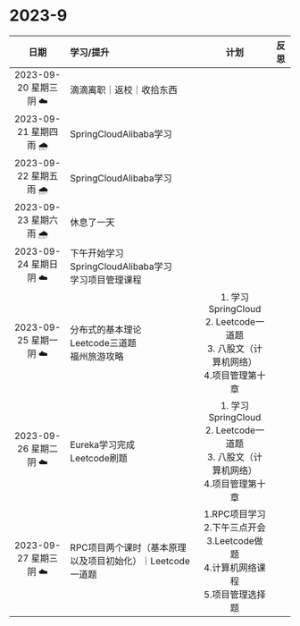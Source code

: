 # 2023-9

|           日期           | 学习/提升                                                 |                             计划                             | 反思 |
| :----------------------: | :-------------------------------------------------------- | :----------------------------------------------------------: | :--: |
| 2023-09-20 星期三  阴  ☁️ | 滴滴离职｜返校｜收拾东西                                  |                                                              |      |
| 2023-09-21 星期四  雨  🌧️ | SpringCloudAlibaba学习                                    |                                                              |      |
| 2023-09-22 星期五  雨  🌧️ | SpringCloudAlibaba学习                                    |                                                              |      |
| 2023-09-23 星期六  雨  🌧️ | 休息了一天                                                |                                                              |      |
| 2023-09-24 星期日  阴  ☁️ | 下午开始学习SpringCloudAlibaba学习<br>学习项目管理课程    |                                                              |      |
| 2023-09-25 星期一  阴  ☁️ | 分布式的基本理论<br>Leetcode三道题<br>福州旅游攻略        | 1. 学习SpringCloud<br>2. Leetcode一道题<br>3. 八股文（计算机网络）<br>4.项目管理第十章 |      |
| 2023-09-26 星期二  阴  ☁️ | Eureka学习完成<br>Leetcode刷题                            | 1. 学习SpringCloud<br/>2. Leetcode一道题<br/>3. 八股文（计算机网络）<br/>4.项目管理第十章 |      |
| 2023-09-27 星期三  阴  ☁️ | RPC项目两个课时（基本原理以及项目初始化）｜Leetcode一道题 | 1.RPC项目学习<br>2.下午三点开会<br>3.Leetcode做题<br>4.计算机网络课程<br>5.项目管理选择题 |      |



